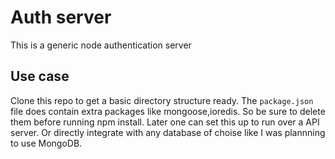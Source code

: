 # Auth server

This is a generic node authentication server

## Use case

Clone this repo to get a basic directory structure ready. The `package.json` file does contain extra packages like mongoose,ioredis. So be sure to delete them before running npm install.
Later one can set this up to run over a API server. Or directly integrate with any database of choise like I was plannning to use MongoDB.
